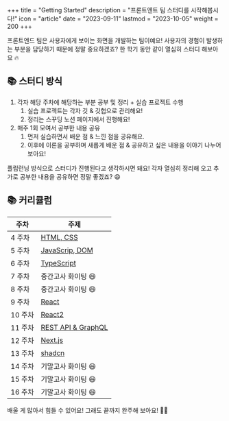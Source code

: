 +++
title = "Getting Started"
description = "프론트엔트 팀 스터디를 시작해봅시다!"
icon = "article"
date = "2023-09-11"
lastmod = "2023-10-05"
weight = 200
+++

프론트엔드 팀은 사용자에게 보이는 화면을 개발하는 팀이예요! 사용자의 경험이 발생하는 부분을 담당하기 때문에 정말 중요하겠죠? 한 학기 동안 같이 열심히 스터디 해보아요 🔥

## 📚 스터디 방식

1. 각자 해당 주차에 해당하는 부분 공부 및 정리 + 실습 프로젝트 수행
   1. 실습 프로젝트는 각자 깃 & 깃헙으로 관리해요!
   2. 정리는 스꾸딩 노션 페이지에서 진행해요!
2. 매주 1회 모여서 공부한 내용 공유
   1. 먼저 실습하면서 배운 점 & 느낀 점을 공유해요.
   2. 이후에 이론을 공부하며 새롭게 배운 점 & 공유하고 싶은 내용을 이야기 나누어보아요!

플립런닝 방식으로 스터디가 진행된다고 생각하시면 돼요! 각자 열심히 정리해 오고 추가로 공부한 내용을 공유하면 정말 좋겠죠? 😄

## 📚 커리큘럼

| 주차    | 주제                                                  
| ------- | ----------------------------------------------------- 
| 4 주차  | [HTML, CSS](./1.%20HTML,%20CSS.md)                    
| 5 주차  | [JavaScrip, DOM](./2.%20JavaScript,%20DOM.md)         
| 6 주차  | [TypeScript](./3.%20TypeScript.md)                    
| 7 주차  | 중간고사 화이팅 😄                                    
| 8 주차  | 중간고사 화이팅 😄                                    
| 9 주차  | [React](./4.%20React.md)                              
| 10 주차 | [React2](<./5.%20React,%20Next.js%20(additional).md>) 
| 11 주차 | [REST API & GraphQL](./6.%20Data%20Fetching.md)            
| 12 주차 | [Next.js](./7.%20Next.js.md)            
| 13 주차 | [shadcn](./8.%20shadcn.js.md)                         
| 14 주차 | 기말고사 화이팅 😄                                 
| 15 주차 | 기말고사 화이팅 😄                                  
| 16 주차 | 기말고사 화이팅 😄                                    

배울 게 많아서 힘들 수 있어요! 그래도 끝까지 완주해 보아요! 🏃‍♀️
